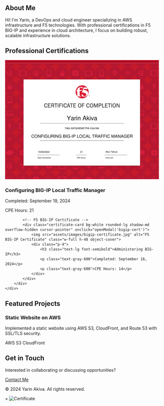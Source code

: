 <div id="about" class="container mx-auto px-4 py-16">
    <h2 class="text-3xl font-bold text-center mb-8">About Me</h2>
    <div class="max-w-3xl mx-auto">
        <p class="text-lg text-gray-700 leading-relaxed">
            Hi! I'm Yarin, a DevOps and cloud engineer specializing in AWS infrastructure and F5 technologies. 
            With professional certifications in F5 BIG-IP and experience in cloud architecture, I focus on 
            building robust, scalable infrastructure solutions.
        </p>
    </div>
</div>

<div id="certificates" class="bg-white py-16">
    <div class="container mx-auto px-4">
        <h2 class="text-3xl font-bold text-center mb-12">Professional Certifications</h2>
        <div class="grid md:grid-cols-2 gap-8 max-w-4xl mx-auto">
            <!-- F5 LTM Certificate -->
            <div class="certificate-card bg-white rounded-lg shadow-md overflow-hidden cursor-pointer" onclick="openModal('ltm-cert')">
                <img src="assets/images/ltm-certificate.jpg" alt="F5 LTM Certificate" class="w-full h-48 object-cover">
                <div class="p-4">
                    <h3 class="text-lg font-semibold">Configuring BIG-IP Local Traffic Manager</h3>
                    <p class="text-gray-600">Completed: September 19, 2024</p>
                    <p class="text-gray-600">CPE Hours: 21</p>
                </div>
            </div>
            
            <!-- F5 BIG-IP Certificate -->
            <div class="certificate-card bg-white rounded-lg shadow-md overflow-hidden cursor-pointer" onclick="openModal('bigip-cert')">
                <img src="assets/images/bigip-certificate.jpg" alt="F5 BIG-IP Certificate" class="w-full h-48 object-cover">
                <div class="p-4">
                    <h3 class="text-lg font-semibold">Administering BIG-IP</h3>
                    <p class="text-gray-600">Completed: September 16, 2024</p>
                    <p class="text-gray-600">CPE Hours: 14</p>
                </div>
            </div>
        </div>
    </div>
</div>

<div id="projects" class="py-16">
    <div class="container mx-auto px-4">
        <h2 class="text-3xl font-bold text-center mb-12">Featured Projects</h2>
        <div class="grid md:grid-cols-2 lg:grid-cols-3 gap-8">
            <div class="bg-white rounded-lg shadow-md p-6 hover:shadow-lg transition-shadow">
                <h3 class="text-xl font-semibold mb-4">Static Website on AWS</h3>
                <p class="text-gray-600 mb-4">
                    Implemented a static website using AWS S3, CloudFront, and Route 53 with SSL/TLS security.
                </p>
                <div class="flex flex-wrap gap-2">
                    <span class="bg-blue-100 text-blue-800 px-3 py-1 rounded-full text-sm">AWS</span>
                    <span class="bg-blue-100 text-blue-800 px-3 py-1 rounded-full text-sm">S3</span>
                    <span class="bg-blue-100 text-blue-800 px-3 py-1 rounded-full text-sm">CloudFront</span>
                </div>
            </div>
        </div>
    </div>
</div>

<div id="contact" class="bg-gray-800 text-white py-16">
    <div class="container mx-auto px-4 text-center">
        <h2 class="text-3xl font-bold mb-8">Get in Touch</h2>
        <p class="text-xl text-gray-300 mb-8">
            Interested in collaborating or discussing opportunities?
        </p>
        <a href="mailto:yarin3db@gmail.com" class="bg-blue-600 text-white px-8 py-3 rounded-lg font-medium hover:bg-blue-700 transition-colors inline-block">
            Contact Me
        </a>
    </div>
</div>

<footer class="bg-gray-900 text-gray-400 py-8 text-center">
    <p>&copy; 2024 Yarin Akiva. All rights reserved.</p>
</footer>

<!-- Modal for Certificates -->
<div id="certificate-modal" class="modal">
    <div class="modal-content">
        <span class="close-modal" onclick="closeModal()">&times;</span>
        <img id="modal-image" src="" alt="Certificate">
    </div>
</div>